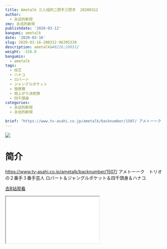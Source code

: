 ```yaml
---
title: Ametalk 三人组的二把手三把手  20200312
author:
  - 永远的新规
zmz: 永远的新规
publishdate: '2020-03-12'
bangumi: ametalk
date: '2020-03-16'
slug: 2020-03-16-200312-96395339
description: ametalk&#8226;200312
weight: -316.0
bangumis:
  - ametalk
tags:
  - 综艺
  - ハナコ
  - ロバート
  - ジャングルポケット
  - 蛍原徹
  - 雨上がり決死隊
  - 四千頭身
categories:
  - 永远的新规
  - 永远的新规

brief: "https://www.tv-asahi.co.jp/ametalk/backnumber/1507/ アメトーーク トリオの２番手３番手芸人 ロバート＆ジャングルポケット＆四千頭身＆ハナコ"
---
```

![](https://raw.githubusercontent.com/tcgriffith/owaraisite/master/static/tmpimg/da00e3b563bf085c5c7d3919cb5025bf120c2819.jpg.480.jpg)
# 简介  
https://www.tv-asahi.co.jp/ametalk/backnumber/1507/
アメトーーク　トリオの２番手３番手芸人
ロバート＆ジャングルポケット＆四千頭身＆ハナコ  

[去B站观看](https://www.bilibili.com/video/av96395339/)
<div class ="resp-container"><iframe class="testiframe" src="//player.bilibili.com/player.html?aid=96395339"", scrolling="no", allowfullscreen="true" > </iframe></div> 
